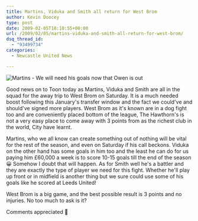 ```yaml
---
title: Martins, Viduka and Smith all return for West Brom
author: Kevin Doocey
type: post
date: 2009-02-05T18:10:55+00:00
url: /2009/02/05/martins-viduka-and-smith-all-return-for-west-brom/
dsq_thread_id:
  - "93499734"
categories:
  - Newcastle United News

---
```

![Martins - We will need his goals now that Owen is out](https://static.guim.co.uk/sys-images/Football/Pix/pictures/2008/05/14/ObafemiMartinsReutersPhilNoble1.jpg)

Good news on to Toon today as Martins, Viduka and Smith are all in the squad for the away trip to West Brom on Saturday. It is a much needed boost following this January's transfer window and the fact we could've and should've signed more players. West Brom as it's known are in a dog fight too and are conveniently placed bottom of the league, The Hawthorn's is not a very easy place to come away with 3 points from as the richest club in the world, City have learnt.

Martins, who we all know can create something out of nothing will be vital for the rest of the season, and even on Saturday if his call beckons. Viduka on the other hand has some goals in him too and the least he can do for us paying him £60,000 a week is to score 10-15 goals till the end of the season 😀 Somehow I doubt that will happen. As for Smith well he's a battler and they are exactly the type of player we need for this fight. Whether he'll play up front or in midfield is another thing but we sure could use some of his goals like he scored at Leeds United!

West Brom is a big game, and the best possible result is 3 points and no injuries. No too much to ask is it?

Comments appreciated 🙂
